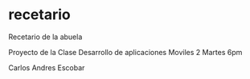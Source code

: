 # recetario
Recetario de la abuela

Proyecto de la Clase Desarrollo de aplicaciones Moviles 2
Martes 6pm

Carlos Andres Escobar
